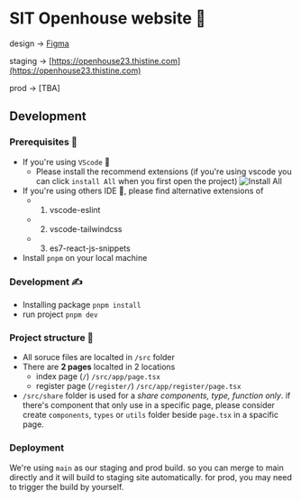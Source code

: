 # SIT Openhouse website 🎉
design -> [Figma](https://www.figma.com/file/2131IaOxPgUKKG4P8jeMzT/Openhouse2023?type=design&node-id=0%3A1&mode=design&t=BFTgLYMepp5IG8lH-1)


staging -> [https://openhouse23.thistine.com](https://openhouse23.thistine.com)

prod -> [TBA]

## Development

### Prerequisites 🥹
- If you're using `VScode` 👀
    - Please install the recommend extensions (if you're using vscode you can click `install All` when you first open the project)
      ![Install All](https://i.stack.imgur.com/DrPIB.png)
- If you're using others IDE 🤖, please find alternative extensions of
    - 1. vscode-eslint
    - 2. vscode-tailwindcss
    - 3. es7-react-js-snippets
- Install `pnpm` on your local machine

### Development ✍️
- Installing package `pnpm install`
- run project `pnpm dev`

### Project structure 🧱
- All soruce files are localted in `/src` folder
- There are **2 pages** localted in 2 locations
    - index page (`/`) `/src/app/page.tsx`
    - register page (`/register/`) `/src/app/register/page.tsx`
- `/src/share` folder is used for a *share components, type, function only*. if there's component that only use in a specific page, please consider create `components`, `types` or `utils` folder beside `page.tsx` in a spacific page.

### Deployment
We're using `main` as our staging and prod build. so you can merge to main directly and it will build to staging site automatically. for prod, you may need to trigger the build by yourself.